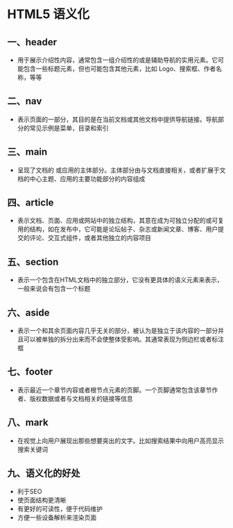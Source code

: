 # HTML5 语义化

## 一、header

+ 用于展示介绍性内容，通常包含一组介绍性的或是辅助导航的实用元素。它可能包含一些标题元素，但也可能包含其他元素，比如 Logo、搜索框、作者名称，等等

## 二、nav

+ 表示页面的一部分，其目的是在当前文档或其他文档中提供导航链接。导航部分的常见示例是菜单，目录和索引

## 三、main

+ 呈现了文档的 <body> 或应用的主体部分。主体部分由与文档直接相关，或者扩展于文档的中心主题、应用的主要功能部分的内容组成

## 四、article

+ 表示文档、页面、应用或网站中的独立结构，其意在成为可独立分配的或可复用的结构，如在发布中，它可能是论坛帖子、杂志或新闻文章、博客、用户提交的评论、交互式组件，或者其他独立的内容项目

## 五、section

+ 表示一个包含在HTML文档中的独立部分，它没有更具体的语义元素来表示，一般来说会有包含一个标题

## 六、aside

+ 表示一个和其余页面内容几乎无关的部分，被认为是独立于该内容的一部分并且可以被单独的拆分出来而不会使整体受影响。其通常表现为侧边栏或者标注框

## 七、footer

+ 表示最近一个章节内容或者根节点元素的页脚。一个页脚通常包含该章节作者、版权数据或者与文档相关的链接等信息

## 八、mark

+ 在视觉上向用户展现出那些想要突出的文字。比如搜索结果中向用户高亮显示搜索关键词

## 九、语义化的好处

+ 利于SEO
+ 使页面结构更清晰
+ 有更好的可读性，便于代码维护
+ 方便一些设备解析来渲染页面